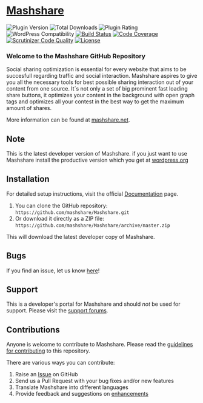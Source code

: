 # [Mashshare](https://www.mashshare.net) 


![Plugin Version](https://img.shields.io/wordpress/plugin/v/mashsharer.svg?maxAge=2592000) 
![Total Downloads](https://img.shields.io/wordpress/plugin/dt/mashsharer.svg?maxAge=2592000) 
![Plugin Rating](https://img.shields.io/wordpress/plugin/r/mashsharer.svg?maxAge=2592000) 
![WordPress Compatibility](https://img.shields.io/wordpress/v/mashsharer.svg?maxAge=2592000) 
[![Build Status](https://img.shields.io/travis/mashshare/MashShare/master.svg?maxAge=2592000)](https://travis-ci.org/mashshare/MashShare.svg?branch=master)
[![Code Coverage](https://img.shields.io/scrutinizer/coverage/g/mashshare/MashShare.svg)](https://scrutinizer-ci.com/g/mashshare/MashShare/?branch=master) 
[![Scrutinizer Code Quality](https://scrutinizer-ci.com/g/mashshare/MashShare/badges/quality-score.png?b=master)](https://scrutinizer-ci.com/g/mashshare/MashShare/?branch=master)
[![License](https://img.shields.io/badge/license-GPL--2.0%2B-red.svg)](https://github.com/mashshare/MashShare/blob/master/license.txt)

### Welcome to the Mashshare GitHub Repository

Social sharing optimization is essential for every website that aims to be succesfull regarding traffic and social interaction.
Mashshare aspires to give you all the necessary tools for best possible sharing interaction out of your content from one source. It´s not only a set of big prominent fast loading share buttons, it optimizes your content in the background with open graph tags and optimizes all your contest in the best way to get the maximum amount of shares.

More information can be found at [mashshare.net](https://www.mashshare.net/).

## Note ##

This is the latest developer version of Mashshare. 
if you just want to use Mashshare install the productive version which you get at [wordpress.org](http://wordpress.org/plugins/mashsharer/)

## Installation ##

For detailed setup instructions, visit the official [Documentation](http://www.mashshare.net/documentation/) page.

1. You can clone the GitHub repository: `https://github.com/mashshare/Mashshare.git`
2. Or download it directly as a ZIP file: `https://github.com/mashshare/Mashshare/archive/master.zip`

This will download the latest developer copy of Mashshare.

## Bugs ##
If you find an issue, let us know [here](https://github.com/mashshare/Mashshare/issues?state=open)!

## Support ##
This is a developer's portal for Mashshare and should _not_ be used for support. 
Please visit the [support forums](https://www.mashshare.net/support).

## Contributions ##
Anyone is welcome to contribute to Mashshare. Please read the [guidelines for contributing](https://github.com/mashshare/Mashshare/blob/master/CONTRIBUTING.md) to this repository.

There are various ways you can contribute:

1. Raise an [Issue](https://github.com/mashshare/Mashshare/issues) on GitHub
2. Send us a Pull Request with your bug fixes and/or new features
3. Translate Mashshare into different languages
4. Provide feedback and suggestions on [enhancements](https://github.com/mashshare/Mashshare/issues?direction=desc&labels=Enhancement&page=1&sort=created&state=open)
